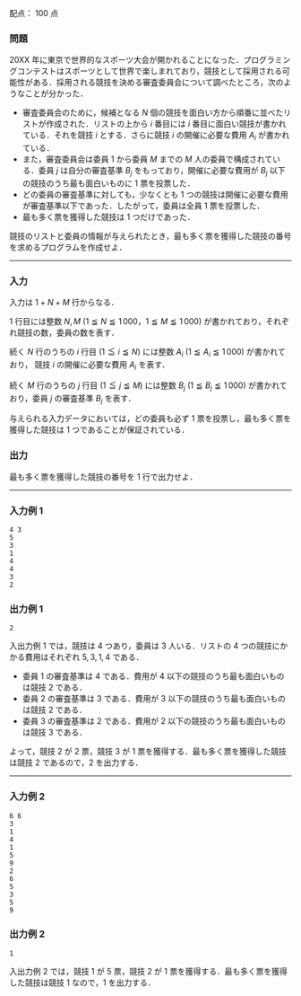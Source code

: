配点： $100$ 点

### 問題
20XX 年に東京で世界的なスポーツ大会が開かれることになった．プログラミングコンテストはスポーツとして世界で楽しまれており，競技として採用される可能性がある．採用される競技を決める審査委員会について調べたところ，次のようなことが分かった．

- 審査委員会のために，候補となる $N$ 個の競技を面白い方から順番に並べたリストが作成された．リストの上から $i$ 番目には $i$ 番目に面白い競技が書かれている．それを競技 $i$ とする．さらに競技 $i$ の開催に必要な費用 $A_i$ が書かれている．
- また，審査委員会は委員 $1$ から委員 $M$ までの $M$ 人の委員で構成されている．委員 $j$ は自分の審査基準 $B_j$ をもっており，開催に必要な費用が $B_j$ 以下の競技のうち最も面白いものに $1$ 票を投票した．
- どの委員の審査基準に対しても，少なくとも $1$ つの競技は開催に必要な費用が審査基準以下であった．したがって，委員は全員 $1$ 票を投票した．
- 最も多く票を獲得した競技は $1$ つだけであった．

競技のリストと委員の情報が与えられたとき，最も多く票を獲得した競技の番号を求めるプログラムを作成せよ．

---

### 入力
入力は $1 + N + M$ 行からなる．

$1$ 行目には整数 $N, M$ ($1 \leqq N \leqq 1\,000$，$1 \leqq M \leqq 1\,000$) が書かれており，それぞれ競技の数，委員の数を表す．

続く $N$ 行のうちの $i$ 行目 ($1 \leqq i \leqq N$) には整数 $A_i$ ($1 \leqq A_i \leqq 1\,000$) が書かれており， 競技 $i$ の開催に必要な費用 $A_i$ を表す．

続く $M$ 行のうちの $j$ 行目 ($1 \leqq j \leqq M$) には整数 $B_j$ ($1 \leqq B_j \leqq 1\,000$) が書かれており，委員 $j$ の審査基準 $B_j$ を表す．

与えられる入力データにおいては，どの委員も必ず $1$ 票を投票し，最も多く票を獲得した競技は $1$ つであることが保証されている．

### 出力
最も多く票を獲得した競技の番号を $1$ 行で出力せよ．

---

### 入力例 1
~~~
4 3
5
3
1
4
4
3
2
~~~

### 出力例 1
~~~
2
~~~

入出力例 $1$ では，競技は $4$ つあり，委員は $3$ 人いる．リストの $4$ つの競技にかかる費用はそれぞれ $5, 3, 1, 4$ である．

- 委員 $1$ の審査基準は $4$ である．費用が $4$ 以下の競技のうち最も面白いものは競技 $2$ である．
- 委員 $2$ の審査基準は $3$ である．費用が $3$ 以下の競技のうち最も面白いものは競技 $2$ である．
- 委員 $3$ の審査基準は $2$ である．費用が $2$ 以下の競技のうち最も面白いものは競技 $3$ である．

よって，競技 $2$ が $2$ 票，競技 $3$ が $1$ 票を獲得する．最も多く票を獲得した競技は競技 $2$ であるので，$2$ を出力する．

---

### 入力例 2
~~~
6 6
3
1
4
1
5
9
2
6
5
3
5
9
~~~

### 出力例 2
~~~
1
~~~

入出力例 $2$ では，競技 $1$ が $5$ 票，競技 $2$ が $1$ 票を獲得する．最も多く票を獲得した競技は競技 $1$ なので，$1$ を出力する．
